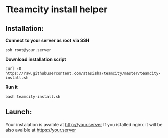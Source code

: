 # Tteamcity install helper

## Installation:

__Connect to your server as root via SSH__
```
ssh root@your.server
```
__Download installation script__
```
curl -O https://raw.githubusercontent.com/stasisha/teamcity/master/teamcity-install.sh
```
__Run it__
```
bash teamcity-install.sh
```
## Launch:
Your instalation is avaible at http://your.server
If you istalled nginx it will be also avaible at https://your.server

